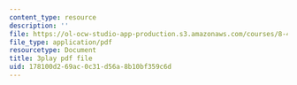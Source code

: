 ```yaml
---
content_type: resource
description: ''
file: https://ol-ocw-studio-app-production.s3.amazonaws.com/courses/8-421-atomic-and-optical-physics-i-spring-2014/178100d269ac0c31d56a8b10bf359c6d_kWNv0-0tlAw.pdf
file_type: application/pdf
resourcetype: Document
title: 3play pdf file
uid: 178100d2-69ac-0c31-d56a-8b10bf359c6d
---
```

